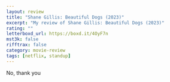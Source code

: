 ```yaml
---
layout: review
title: "Shane Gillis: Beautiful Dogs (2023)"
excerpt: "My review of Shane Gillis: Beautiful Dogs (2023)"
rating: ""
letterboxd_url: https://boxd.it/4OyF7n
mst3k: false
rifftrax: false
category: movie-review
tags: [netflix, standup]
---
```


No, thank you
